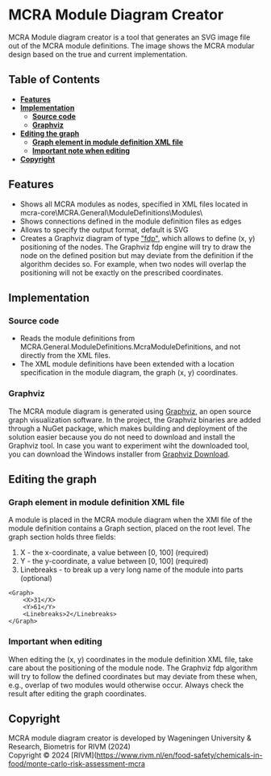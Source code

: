 # **MCRA Module Diagram Creator**

MCRA Module diagram creator is a tool that generates an SVG image file out of the MCRA module definitions. The image shows the MCRA modular design based on the true and current implementation.

## **Table of Contents**
  - [**Features**](#features)
  - [**Implementation**](#implementation)
    - [**Source code**](#source-code)
    - [**Graphviz**](#graphviz)
  - [**Editing the graph**](#editing-the-graph)
    - [**Graph element in module definition XML file**](#graph-element-in-module-definition-xml-file)
    - [**Important note when editing**](#important-note-when-editing)
  - [**Copyright**](#copyright)

## Features
- Shows all MCRA modules as nodes, specified in XML files located in mcra-core\MCRA.General\ModuleDefinitions\Modules\
- Shows connections defined in the module definition files as edges
- Allows to specify the output format, default is SVG
- Creates a Graphviz diagram of type ["fdp"](https://www.graphviz.org/pdf/dot.1.pdf), which allows to define (x, y) positioning of the nodes.
The Graphviz fdp engine will try to draw the node on the defined position but may deviate from the definition if the algorithm decides so. For example, when two nodes will overlap the positioning will not be exactly on the prescribed coordinates.

## Implementation

### Source code
- Reads the module definitions from MCRA.General.ModuleDefinitions.McraModuleDefinitions, and not directly from the XML files.
- The XML module definitions have been extended with a location specification in the module diagram, the graph (x, y) coordinates.

### Graphviz
The MCRA module diagram is generated using [Graphviz](https://graphviz.org/), an open source graph visualization software.
In the project, the Graphviz binaries are added through a NuGet package, which makes building and deployment of the solution
easier because you do not need to download and install the Graphviz tool.
In case you want to experiment wiht the downloaded tool, you can download the Windows installer from [Graphviz Download](https://graphviz.org/download/).

## Editing the graph


### Graph element in module definition XML file
A module is placed in the MCRA module diagram when the XMl file of the module definition contains a Graph section, placed on the root level.
The graph section holds three fields:

1. X             - the x-coordinate, a value between [0, 100] (required)
2. Y             - the y-coordinate, a value between [0, 100] (required)
3. Linebreaks    - to break up a very long name of the module into parts (optional)


```
<Graph>
    <X>31</X>
    <Y>61</Y>
    <Linebreaks>2</Linebreaks>
</Graph>
```

### Important when editing
When editing the (x, y) coordinates in the module definition XML file, take care about the positioning of the module node.
The Graphviz fdp algorithm will try to follow the defined coordinates but may deviate from these when, e.g., overlap of two modules would otherwise occur.
Always check the result after editing the graph coordinates.


## Copyright
MCRA module diagram creator is developed by Wageningen University & Research, Biometris for RIVM (2024)\
Copyright © 2024 [RIVM](https://www.rivm.nl/en/food-safety/chemicals-in-food/monte-carlo-risk-assessment-mcra
